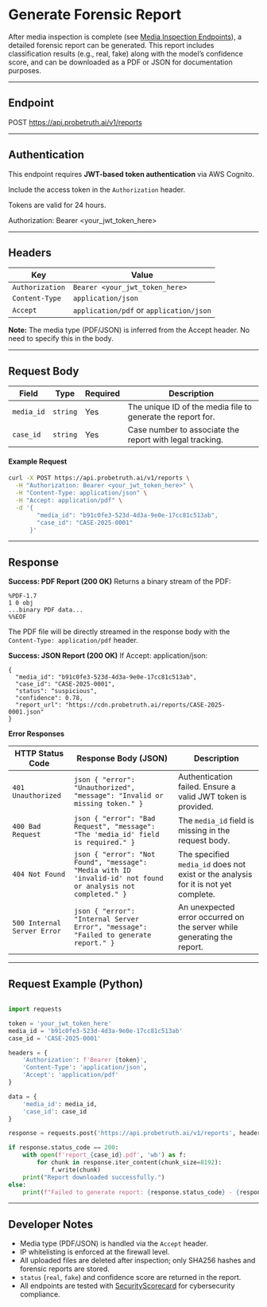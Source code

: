
# Generate Forensic Report

After media inspection is complete (see [Media Inspection Endpoints](inspect_media.md)), a detailed forensic report can be generated. This report includes classification results (e.g., real, fake) along with the model’s confidence score, and can be downloaded as a PDF or JSON for documentation purposes.

---

## Endpoint

POST https://api.probetruth.ai/v1/reports


---

## Authentication

This endpoint requires **JWT-based token authentication** via AWS Cognito.

Include the access token in the `Authorization` header.

Tokens are valid for 24 hours.

Authorization: Bearer &lt;your_jwt_token_here>


---

## Headers

| Key             | Value                                    |
|-----------------|------------------------------------------|
| `Authorization` | `Bearer <your_jwt_token_here>`           |
| `Content-Type`  | `application/json`                       |
| `Accept`        | `application/pdf` or `application/json`  |

**Note:** The media type (PDF/JSON) is inferred from the Accept header. No need to specify this in the body.

---

## Request Body

| Field      | Type     | Required | Description                                  |
|------------|----------|----------|----------------------------------------------|
| `media_id` | `string` | Yes      | The unique ID of the media file to generate the report for. |
| `case_id`  | `string` | Yes      | Case number to associate the report with legal tracking.    |


#### Example Request

```bash
curl -X POST https://api.probetruth.ai/v1/reports \
  -H "Authorization: Bearer <your_jwt_token_here>" \
  -H "Content-Type: application/json" \
  -H "Accept: application/pdf" \
  -d '{
        "media_id": "b91c0fe3-523d-4d3a-9e0e-17cc81c513ab",
        "case_id": "CASE-2025-0001"
      }'
```

-----

## Response

**Success: PDF Report (200 OK)**
Returns a binary stream of the PDF:

```
%PDF-1.7
1 0 obj
...binary PDF data...
%%EOF
```
The PDF file will be directly streamed in the response body with the `Content-Type: application/pdf` header.

**Success: JSON Report (200 OK)**
If Accept: application/json:
```
{
  "media_id": "b91c0fe3-523d-4d3a-9e0e-17cc81c513ab",
  "case_id": "CASE-2025-0001",
  "status": "suspicious",
  "confidence": 0.78,
  "report_url": "https://cdn.probetruth.ai/reports/CASE-2025-0001.json"
}
```

**Error Responses**

| HTTP Status Code | Response Body (JSON)                                     | Description                                                                 |
|------------------|----------------------------------------------------------|-----------------------------------------------------------------------------|
| `401 Unauthorized` | ` json { "error": "Unauthorized", "message": "Invalid or missing token." }  ` | Authentication failed. Ensure a valid JWT token is provided.              |
| `400 Bad Request`  | ` json { "error": "Bad Request", "message": "The 'media_id' field is required." }  ` | The `media_id` field is missing in the request body.                      |
| `404 Not Found`    | ` json { "error": "Not Found", "message": "Media with ID 'invalid-id' not found or analysis not completed." }  ` | The specified `media_id` does not exist or the analysis for it is not yet complete. |
| `500 Internal Server Error` | ` json { "error": "Internal Server Error", "message": "Failed to generate report." }  ` | An unexpected error occurred on the server while generating the report.    |

-----

## Request Example (Python)

```python

import requests

token = 'your_jwt_token_here'
media_id = 'b91c0fe3-523d-4d3a-9e0e-17cc81c513ab'
case_id = 'CASE-2025-0001'

headers = {
    'Authorization': f'Bearer {token}',
    'Content-Type': 'application/json',
    'Accept': 'application/pdf'
}

data = {
    'media_id': media_id,
    'case_id': case_id
}

response = requests.post('https://api.probetruth.ai/v1/reports', headers=headers, json=data, stream=True)

if response.status_code == 200:
    with open(f'report_{case_id}.pdf', 'wb') as f:
        for chunk in response.iter_content(chunk_size=8192):
            f.write(chunk)
    print("Report downloaded successfully.")
else:
    print(f"Failed to generate report: {response.status_code} - {response.text}")

```

-----

## Developer Notes
- Media type (PDF/JSON) is handled via the `Accept` header.
- IP whitelisting is enforced at the firewall level.
- All uploaded files are deleted after inspection; only SHA256 hashes and forensic reports are stored.
- `status` (`real`, `fake`) and confidence score are returned in the report.
- All endpoints are tested with [SecurityScorecard](https://securityscorecard.com) for cybersecurity compliance.
